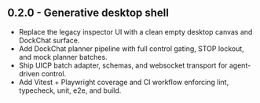 ﻿## 0.2.0 - Generative desktop shell
- Replace the legacy inspector UI with a clean empty desktop canvas and DockChat surface.
- Add DockChat planner pipeline with full control gating, STOP lockout, and mock planner batches.
- Ship UICP batch adapter, schemas, and websocket transport for agent-driven control.
- Add Vitest + Playwright coverage and CI workflow enforcing lint, typecheck, unit, e2e, and build.

